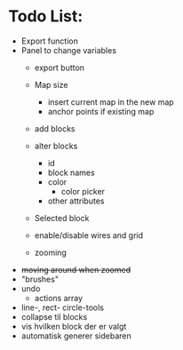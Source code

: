 # Todo List:
* Export function
* Panel to change variables
  * export button
  * Map size
    * insert current map in the new map
    * anchor points if existing map
  * add blocks
  * alter blocks
    * id
    * block names
    * color
      * color picker
    * other attributes
  * Selected block
  * enable/disable wires and grid

  * zooming
* ~~moving around when zoomed~~
* "brushes"
* undo
  * actions array
* line-, rect- circle-tools
* collapse til blocks
* vis hvilken block der er valgt
* automatisk generer sidebaren
